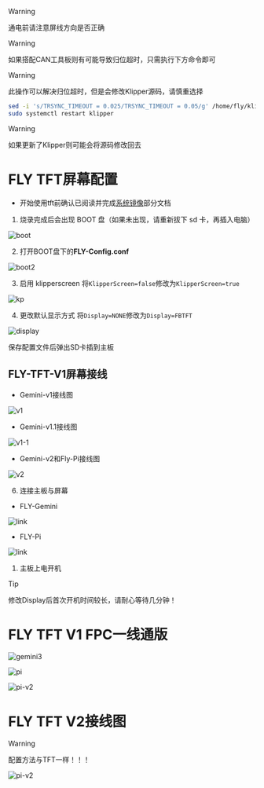 >[!WARNING]
>通电前请注意屏线方向是否正确

>[!WARNING]
>如果搭配CAN工具板则有可能导致归位超时，只需执行下方命令即可

>[!WARNING]
>此操作可以解决归位超时，但是会修改Klipper源码，请慎重选择

```bash
sed -i 's/TRSYNC_TIMEOUT = 0.025/TRSYNC_TIMEOUT = 0.05/g' /home/fly/klipper/klippy/mcu.py 
sudo systemctl restart klipper
```

> [!WARNING]
> 如果更新了Klipper则可能会将源码修改回去

# FLY TFT屏幕配置

* 开始使用tft前确认已阅读并完成[系统镜像](../introduction/system.md)部分文档

1. 烧录完成后会出现 BOOT 盘（如果未出现，请重新拔下 sd 卡，再插入电脑）

![boot](../images/screen/boot.png)

2. 打开BOOT盘下的**FLY-Config.conf**

![boot2](../images/screen/boot2.png)

3. 启用 klipperscreen
将`KlipperScreen=false`修改为`KlipperScreen=true`

![kp](../images/screen/kp.png)

4. 更改默认显示方式
将`Display=NONE`修改为`Display=FBTFT`

![display](../images/screen/display.png)

保存配置文件后弹出SD卡插到主板

## FLY-TFT-V1屏幕接线

* Gemini-v1接线图

![v1](../images/screen/v1.png)

* Gemini-v1.1接线图

![v1-1](../images/screen/v1-1.png)

* Gemini-v2和Fly-Pi接线图

![v2](../images/screen/v2.png)

6. 连接主板与屏幕

* FLY-Gemini

![link](../images/screen/link.png)

* FLY-Pi

![link](../images/screen/link2.png)

1. 主板上电开机

> [!TIP]
> 修改Display后首次开机时间较长，请耐心等待几分钟！



# FLY TFT V1 FPC一线通版

![gemini3](../images/boards/fly_gemini_v3/10-2.jpg)

![pi](../images/boards/fly_pi/tft.jpg)

![pi-v2](../images/boards/fly_pi_v2/tft.jpg)

# FLY TFT V2接线图

> [!Warning]
>
> 配置方法与TFT一样！！！



![pi-v2](../images/adv/tftv2.jpg)
